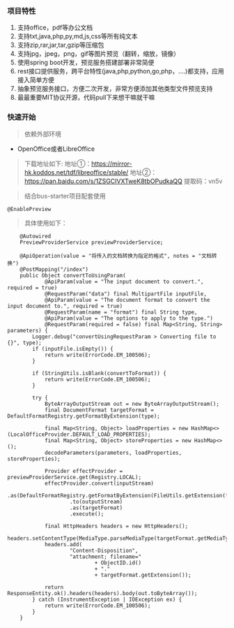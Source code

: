 ### 项目特性

1. 支持office，pdf等办公文档
1. 支持txt,java,php,py,md,js,css等所有纯文本
1. 支持zip,rar,jar,tar,gzip等压缩包
1. 支持jpg，jpeg，png，gif等图片预览（翻转，缩放，镜像）
1. 使用spring boot开发，预览服务搭建部署非常简便
1. rest接口提供服务，跨平台特性(java,php,python,go,php，....)都支持，应用接入简单方便
1. 抽象预览服务接口，方便二次开发，非常方便添加其他类型文件预览支持
1. 最最重要MIT协议开源，代码pull下来想干嘛就干嘛

### 快速开始
> 依赖外部环境
- OpenOffice或者LibreOffice
> 下载地址如下:
地址①：https://mirror-hk.koddos.net/tdf/libreoffice/stable/
地址②：https://pan.baidu.com/s/1ZSGCIVXTweK8tbOPudkaQQ  提取码：vn5v

> 结合bus-starter项目配套使用 
```
@EnablePreview
```

> 具体使用如下：
```
    @Autowired
    PreviewProviderService previewProviderService;

    @ApiOperation(value = "将传入的文档转换为指定的格式", notes = "文档转换")
    @PostMapping("/index")
    public Object convertToUsingParam(
            @ApiParam(value = "The input document to convert.", required = true)
            @RequestParam("data") final MultipartFile inputFile,
            @ApiParam(value = "The document format to convert the input document to.", required = true)
            @RequestParam(name = "format") final String type,
            @ApiParam(value = "The options to apply to the type.")
            @RequestParam(required = false) final Map<String, String> parameters) {
        Logger.debug("convertUsingRequestParam > Converting file to {}", type);
        if (inputFile.isEmpty()) {
            return write(ErrorCode.EM_100506);
        }

        if (StringUtils.isBlank(convertToFormat)) {
            return write(ErrorCode.EM_100506);
        }

        try {
            ByteArrayOutputStream out = new ByteArrayOutputStream();
            final DocumentFormat targetFormat = DefaultFormatRegistry.getFormatByExtension(type);

            final Map<String, Object> loadProperties = new HashMap<>(LocalOfficeProvider.DEFAULT_LOAD_PROPERTIES);
            final Map<String, Object> storeProperties = new HashMap<>();
            decodeParameters(parameters, loadProperties, storeProperties);

            Provider effectProvider = previewProviderService.get(Registry.LOCAL);
            effectProvider.convert(inputStream)
                    .as(DefaultFormatRegistry.getFormatByExtension(FileUtils.getExtension(filename)))
                    .to(outputStream)
                    .as(targetFormat)
                    .execute();

            final HttpHeaders headers = new HttpHeaders();
            headers.setContentType(MediaType.parseMediaType(targetFormat.getMediaType()));
            headers.add(
                    "Content-Disposition",
                    "attachment; filename="
                            + ObjectID.id()
                            + "."
                            + targetFormat.getExtension());

            return ResponseEntity.ok().headers(headers).body(out.toByteArray());
        } catch (InstrumentException | IOException ex) {
            return write(ErrorCode.EM_100506);
        }
    }

```